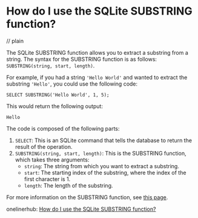 # How do I use the SQLite SUBSTRING function?
// plain

The SQLite SUBSTRING function allows you to extract a substring from a string. The syntax for the SUBSTRING function is as follows: `SUBSTRING(string, start, length)`.

For example, if you had a string `'Hello World'` and wanted to extract the substring `'Hello'`, you could use the following code:

```
SELECT SUBSTRING('Hello World', 1, 5);
```

This would return the following output:

```
Hello
```

The code is composed of the following parts:

1. `SELECT`: This is an SQLite command that tells the database to return the result of the operation.
2. `SUBSTRING(string, start, length)`: This is the SUBSTRING function, which takes three arguments:
    - `string`: The string from which you want to extract a substring.
    - `start`: The starting index of the substring, where the index of the first character is 1.
    - `length`: The length of the substring.

For more information on the SUBSTRING function, see [this page](https://www.sqlitetutorial.net/sqlite-substring/).

onelinerhub: [How do I use the SQLite SUBSTRING function?](https://onelinerhub.com/sqlite/how-do-i-use-the-sqlite-substring-function)